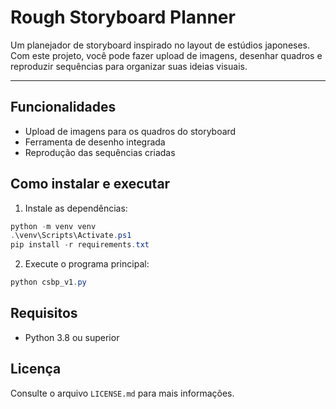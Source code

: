 # Rough Storyboard Planner

Um planejador de storyboard inspirado no layout de estúdios japoneses. Com este projeto, você pode fazer upload de imagens, desenhar quadros e reproduzir sequências para organizar suas ideias visuais.

---

## Funcionalidades

- Upload de imagens para os quadros do storyboard
- Ferramenta de desenho integrada
- Reprodução das sequências criadas

## Como instalar e executar

1. Instale as dependências:

```powershell
python -m venv venv
.\venv\Scripts\Activate.ps1
pip install -r requirements.txt
```

2. Execute o programa principal:

```powershell
python csbp_v1.py
```

## Requisitos

- Python 3.8 ou superior

## Licença

Consulte o arquivo `LICENSE.md` para mais informações.